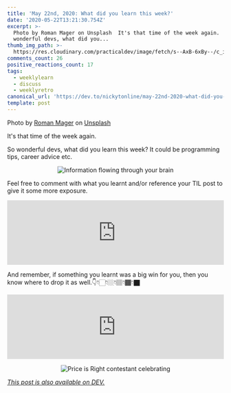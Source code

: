 ```yaml
---
title: 'May 22nd, 2020: What did you learn this week?'
date: '2020-05-22T13:21:30.754Z'
excerpt: >-
  Photo by Roman Mager on Unsplash  It's that time of the week again.  So
  wonderful devs, what did you...
thumb_img_path: >-
  https://res.cloudinary.com/practicaldev/image/fetch/s--AxB-6xBy--/c_imagga_scale,f_auto,fl_progressive,h_420,q_auto,w_1000/https://res.cloudinary.com/practicaldev/image/fetch/s--g5G8YfJB--/c_imagga_scale%2Cf_auto%2Cfl_progressive%2Ch_420%2Cq_auto%2Cw_1000/https://dev-to-uploads.s3.amazonaws.com/i/6kvrrext3bja3z3xza6r.jpg
comments_count: 26
positive_reactions_count: 17
tags:
  - weeklylearn
  - discuss
  - weeklyretro
canonical_url: 'https://dev.to/nickytonline/may-22nd-2020-what-did-you-learn-this-week-3m0b'
template: post
---
```

Photo by [Roman Mager](https://unsplash.com/@roman_lazygeek?utm_source=unsplash&utm_medium=referral&utm_content=creditCopyText) on [Unsplash](https://unsplash.com/s/photos/learn?utm_source=unsplash&utm_medium=referral&utm_content=creditCopyText)

It's that time of the week again.

So wonderful devs, what did you learn this week? It could be programming tips, career advice etc.

<center>

![Information flowing through your brain](https://media.giphy.com/media/qKltgF7Aw515K/giphy.gif)

</center>

Feel free to comment with what you learnt and/or reference your TIL post to give it some more exposure.


<iframe class="liquidTag" src="https://dev.to/embed/tag?args=todayilearned" style="border: 0; width: 100%;"></iframe>


And remember, if something you learnt was a big win for you, then you know where to drop it as well.👇👇🏻👇🏼👇🏽👇🏾👇🏿


<iframe class="liquidTag" src="https://dev.to/embed/link?args=https%3A%2F%2Fdev.to%2Fgraciegregory%2Fwhat-was-your-win-this-week-57pc" style="border: 0; width: 100%;"></iframe>


<center>

![Price is Right contestant celebrating](https://media.giphy.com/media/gF29UEqBhSoDY8LHKg/giphy.gif)

</center>

*[This post is also available on DEV.](https://dev.to/nickytonline/may-22nd-2020-what-did-you-learn-this-week-3m0b)*


<script>
const parent = document.getElementsByTagName('head')[0];
const script = document.createElement('script');
script.type = 'text/javascript';
script.src = 'https://cdnjs.cloudflare.com/ajax/libs/iframe-resizer/4.1.1/iframeResizer.min.js';
script.charset = 'utf-8';
script.onload = function() {
    window.iFrameResize({}, '.liquidTag');
};
parent.appendChild(script);
</script>    

